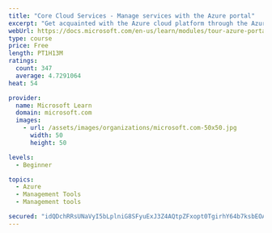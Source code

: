 ```yaml
---
title: "Core Cloud Services - Manage services with the Azure portal"
excerpt: "Get acquainted with the Azure cloud platform through the Azure portal, where you create and manage all of your Azure resources."
webUrl: https://docs.microsoft.com/en-us/learn/modules/tour-azure-portal/
type: course
price: Free
length: PT1H13M
ratings:
  count: 347
  average: 4.7291064
heat: 54

provider:
  name: Microsoft Learn
  domain: microsoft.com
  images:
    - url: /assets/images/organizations/microsoft.com-50x50.jpg
      width: 50
      height: 50

levels:
  - Beginner

topics:
  - Azure
  - Management Tools
  - Management tools

secured: "idQDchRRsUNaVyI5bLplniG8SFyuExJ3Z4AQtpZFxopt0TgirhY64b7ksbEOAldDEk695FSYfv1I+b39MkP8HTUL1nT+kQxFkm9+sAkCJKujdRvZiQ7zNJGnw9CWAk31IHEJOBNeR75djgbGRrMP2AtAMZaJMumliUOB4WYXzYnBg44F0Km0g8qO2q8rCk1QFa2I3CU7cMlQTUSH3ognzYAy1mogPwlscGQJ2Om7ah3ATOK5+ZiAcULVGLJWmU2mpakucSeAjTcmW6b7xhRSOxkKp69i1OXhmtlcLNDe6TGYbQIatGq/jua3nyCSjhi5mNDp9ewVlpvbW3qJLrOSkHjnf2MOTlXv29Ju+hjBx1ycx73liqjsEXyASYKuJoZwsOBv7Mqt8uSgwgzZiBtedFQNbM6XUEPldcoL0vLRYiA=;41l2bk8uqKSWNsumGdsZFQ=="
---
```


